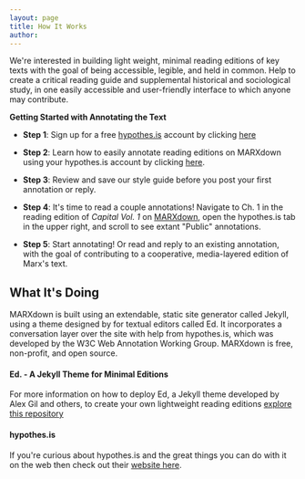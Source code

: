 ```yaml
---
layout: page
title: How It Works
author:
---
```


We're interested in building light weight, minimal reading editions of key  texts with the goal of being accessible, legible, and held in common. Help to create a critical reading guide and supplemental historical and sociological study, in one easily accessible and user-friendly interface to which anyone may contribute.

**Getting Started with Annotating the Text**

* **Step 1**: Sign up for a free [hypothes.is](https://web.hypothes.is/about/) account by clicking [here](https://web.hypothes.is/start/)

* **Step 2**: Learn how to easily annotate reading editions on MARXdown using your hypothes.is account by clicking [here](https://web.hypothes.is/quick-start-guide-for-students/).

* **Step 3**: Review and save our style guide before you post your first annotation or reply.

* **Step 4**: It's time to read a couple annotations! Navigate to Ch. 1 in the reading edition of *Capital Vol. 1* on [MARXdown](https://marxdown.github.io/texts/ch01/), open the hypothes.is tab in the upper right, and scroll to see extant "Public" annotations.

* **Step 5**: Start annotating! Or read and reply to an existing annotation, with the goal of contributing to a cooperative, media-layered edition of Marx's text.

##  What It's Doing

MARXdown is built using an extendable, static site generator called Jekyll, using a theme designed by for textual editors called Ed. It incorporates a conversation layer over the site with help from hypothes.is, which was developed by the W3C Web Annotation Working Group. MARXdown is free, non-profit, and open source.

#### Ed. -  A Jekyll Theme for Minimal Editions

For more information on how to deploy Ed, a Jekyll theme developed by Alex Gil and others, to create your own lightweight reading editions [explore this repository](https://github.com/minicomp/ed)

#### hypothes.is

If you're curious about hypothes.is and the great things you can do with it on the web then check out their [website here](https://web.hypothes.is).
